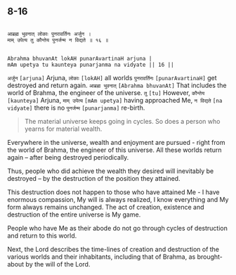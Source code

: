 ## 8-16


```shloka-sa

आब्रह्म भुवनात् लोकाः पुनरावर्तिनः अर्जुन ।
माम् उपेत्य तु कौन्तेय पुनर्जन्म न विद्यते ॥ १६ ॥

```
```shloka-sa-hk

Abrahma bhuvanAt lokAH punarAvartinaH arjuna |
mAm upetya tu kaunteya punarjanma na vidyate || 16 ||

```
`अर्जुन` `[arjuna]` Arjuna, `लोकाः` `[lokAH]` all worlds `पुनरावर्तिनः` `[punarAvartinaH]` get destroyed and return again. `आब्रह्म भुवनात्` `[Abrahma bhuvanAt]` That includes the world of Brahma, the engineer of the universe. `तु` `[tu]` However, `कौन्तेय` `[kaunteya]` Arjuna, `माम् उपेत्य` `[mAm upetya]` having approached Me, `न विद्यते` `[na vidyate]` there is no `पुनर्जन्म` `[punarjanma]` re-birth.


<a name='applnote_140'></a>
> The material universe keeps going in cycles. So does a person who yearns for material wealth.



Everywhere in the universe, wealth and enjoyment are pursued - right from the world of Brahma, the engineer of this universe. All these worlds return again – after being destroyed periodically.

Thus, people who did achieve the wealth they desired will inevitably be destroyed – by the destruction of the position they attained.

This destruction does not happen to those who have attained Me - I have enormous compassion, My will is always realized, I know everything and My form always remains unchanged. The act of creation, existence and destruction of the entire universe is My game. 

People who have Me as their abode do not go through cycles of destruction and return to this world.

Next, the Lord describes the time-lines of creation and destruction of the various worlds and their inhabitants, including that of Brahma, as brought-about by the will of the Lord.


